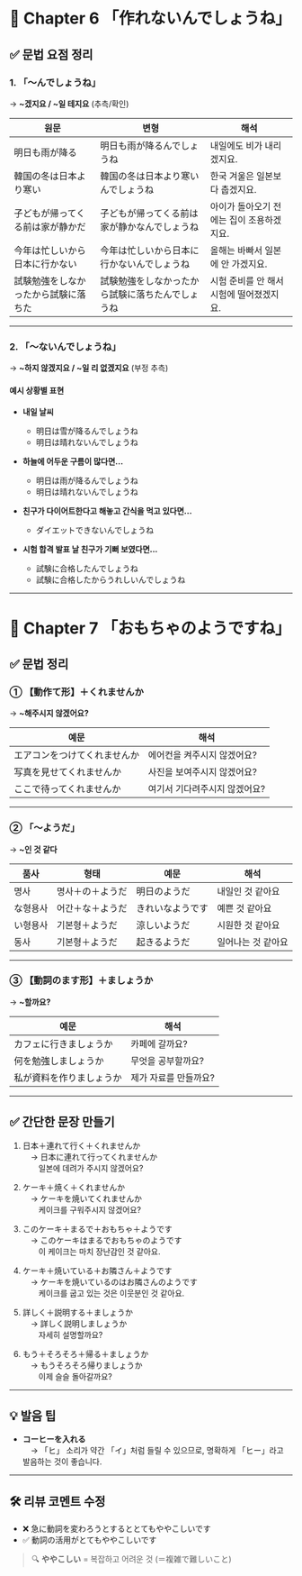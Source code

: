# 📘 Chapter 6 「作れないんでしょうね」

## ✅ 문법 요점 정리

### 1. 「〜んでしょうね」  
→ **~겠지요 / ~일 테지요** (추측/확인)

| 원문                          | 변형                         | 해석                          |
|-----------------------------|----------------------------|-----------------------------|
| 明日も雨が降る                 | 明日も雨が降るんでしょうね      | 내일에도 비가 내리겠지요.         |
| 韓国の冬は日本より寒い          | 韓国の冬は日本より寒いんでしょうね | 한국 겨울은 일본보다 춥겠지요.      |
| 子どもが帰ってくる前は家が静かだ | 子どもが帰ってくる前は家が静かなんでしょうね | 아이가 돌아오기 전에는 집이 조용하겠지요. |
| 今年は忙しいから日本に行かない   | 今年は忙しいから日本に行かないんでしょうね  | 올해는 바빠서 일본에 안 가겠지요.    |
| 試験勉強をしなかったから試験に落ちた | 試験勉強をしなかったから試験に落ちたんでしょうね | 시험 준비를 안 해서 시험에 떨어졌겠지요. |

---

### 2. 「〜ないんでしょうね」  
→ **~하지 않겠지요 / ~일 리 없겠지요** (부정 추측)

#### 예시 상황별 표현

- **내일 날씨**  
  - 明日は雪が降るんでしょうね  
  - 明日は晴れないんでしょうね  

- **하늘에 어두운 구름이 많다면...**  
  - 明日は雨が降るんでしょうね  
  - 明日は晴れないんでしょうね  

- **친구가 다이어트한다고 해놓고 간식을 먹고 있다면...**  
  - ダイエットできないんでしょうね  

- **시험 합격 발표 날 친구가 기뻐 보였다면...**  
  - 試験に合格したんでしょうね  
  - 試験に合格したからうれしいんでしょうね  

---

# 📘 Chapter 7 「おもちゃのようですね」

## ✅ 문법 정리

### ① 【動作て形】＋くれませんか  
→ **~해주시지 않겠어요?**

| 예문               | 해석                       |
|------------------|--------------------------|
| エアコンをつけてくれませんか | 에어컨을 켜주시지 않겠어요?        |
| 写真を見せてくれませんか     | 사진을 보여주시지 않겠어요?        |
| ここで待ってくれませんか     | 여기서 기다려주시지 않겠어요?       |

---

### ② 「〜ようだ」  
→ **~인 것 같다**

| 품사      | 형태              | 예문          | 해석          |
|---------|-----------------|-------------|-------------|
| 명사      | 명사＋の＋ようだ     | 明日のようだ   | 내일인 것 같아요   |
| な형용사  | 어간＋な＋ようだ      | きれいなようです | 예쁜 것 같아요    |
| い형용사  | 기본형＋ようだ        | 涼しいようだ   | 시원한 것 같아요   |
| 동사      | 기본형＋ようだ        | 起きるようだ   | 일어나는 것 같아요 |

---

### ③ 【動詞のます形】＋ましょうか  
→ **~할까요?**

| 예문                   | 해석           |
|----------------------|--------------|
| カフェに行きましょうか   | 카페에 갈까요?    |
| 何を勉強しましょうか     | 무엇을 공부할까요?  |
| 私が資料を作りましょうか | 제가 자료를 만들까요? |

---

## ✅ 간단한 문장 만들기

1. 日本＋連れて行く＋くれませんか  
　→ 日本に連れて行ってくれませんか  
　　일본에 데려가 주시지 않겠어요?

2. ケーキ＋焼く＋くれませんか  
　→ ケーキを焼いてくれませんか  
　　케이크를 구워주시지 않겠어요?

3. このケーキ＋まるで＋おもちゃ＋ようです  
　→ このケーキはまるでおもちゃのようです  
　　이 케이크는 마치 장난감인 것 같아요.

4. ケーキ＋焼いている＋お隣さん＋ようです  
　→ ケーキを焼いているのはお隣さんのようです  
　　케이크를 굽고 있는 것은 이웃분인 것 같아요.

5. 詳しく＋説明する＋ましょうか  
　→ 詳しく説明しましょうか  
　　자세히 설명할까요?

6. もう＋そろそろ＋帰る＋ましょうか  
　→ もうそろそろ帰りましょうか  
　　이제 슬슬 돌아갈까요?

---

## 💡 발음 팁

- **コーヒーを入れる**  
　→ 「ヒ」 소리가 약간 「イ」처럼 들릴 수 있으므로, 명확하게 「ヒー」라고 발음하는 것이 좋습니다.

---

## 🛠️ 리뷰 코멘트 수정

- ❌ 急に動詞を変わろうとするととてもややこしいです  
- ✅ 動詞の活用がとてもややこしいです  

> 🔍 **ややこしい** = 복잡하고 어려운 것 (＝複雑で難しいこと)
